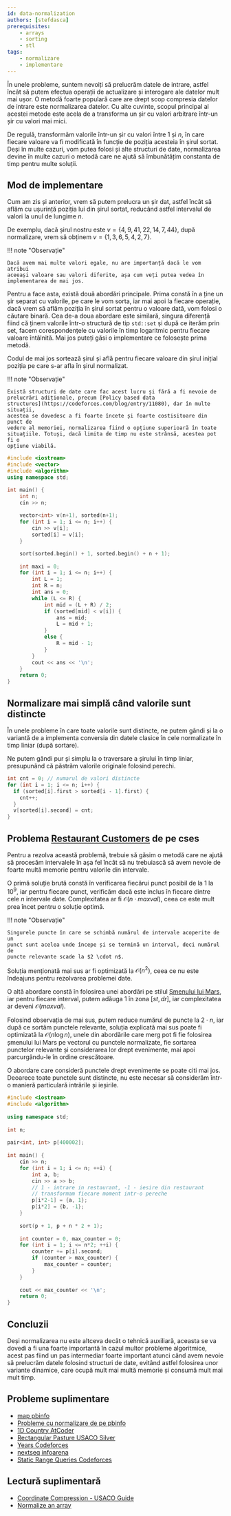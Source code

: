 ```yaml
---
id: data-normalization
authors: [stefdasca]
prerequisites:
    - arrays
    - sorting
    - stl
tags:
    - normalizare
    - implementare
---
```


În unele probleme, suntem nevoiți să prelucrăm datele de intrare, astfel încât
să putem efectua operații de actualizare și interogare ale datelor mult mai
ușor. O metodă foarte populară care are drept scop compresia datelor de intrare
este normalizarea datelor. Cu alte cuvinte, scopul principal al acestei metode
este acela de a transforma un șir cu valori arbitrare într-un șir cu valori mai
mici.

De regulă, transformăm valorile într-un șir cu valori între 1 și $n$, în care
fiecare valoare va fi modificată în funcție de poziția acesteia în șirul sortat.
Deși în multe cazuri, vom putea folosi și alte structuri de date, normalizarea
devine în multe cazuri o metodă care ne ajută să îmbunătățim constanta de timp
pentru multe soluții.

## Mod de implementare

Cum am zis și anterior, vrem să putem prelucra un șir dat, astfel încât să aflăm
cu ușurință poziția lui din șirul sortat, reducând astfel intervalul de valori
la unul de lungime $n$.

De exemplu, dacă șirul nostru este $v = \{4, 9, 41, 22, 14, 7, 44 \}$, după
normalizare, vrem să obținem $v = \{1, 3, 6, 5, 4, 2, 7 \}$.

!!! note "Observație"

    Dacă avem mai multe valori egale, nu are importanță dacă le vom atribui
    aceeași valoare sau valori diferite, așa cum veți putea vedea în
    implementarea de mai jos.

Pentru a face asta, există două abordări principale. Prima constă în a ține un
șir separat cu valorile, pe care le vom sorta, iar mai apoi la fiecare operație,
dacă vrem să aflăm poziția în șirul sortat pentru o valoare dată, vom folosi o
căutare binară. Cea de-a doua abordare este similară, singura diferență fiind că
ținem valorile într-o structură de tip `std::set` și după ce iterăm prin set,
facem corespondențele cu valorile în timp logaritmic pentru fiecare valoare
întâlnită. Mai jos puteți găsi o implementare ce folosește prima metodă.

Codul de mai jos sortează șirul și află pentru fiecare valoare din șirul inițial
poziția pe care s-ar afla în șirul normalizat.

!!! note "Observație"

    Există structuri de date care fac acest lucru și fără a fi nevoie de
    prelucrări adiționale, precum [Policy based data
    structures](https://codeforces.com/blog/entry/11080), dar în multe situații,
    acestea se dovedesc a fi foarte încete și foarte costisitoare din punct de
    vedere al memoriei, normalizarea fiind o opțiune superioară în toate
    situațiile. Totuși, dacă limita de timp nu este strânsă, acestea pot fi o
    opțiune viabilă.

```cpp
#include <iostream>
#include <vector>
#include <algorithm>
using namespace std;

int main() {
    int n;
    cin >> n;
    
    vector<int> v(n+1), sorted(n+1);
    for (int i = 1; i <= n; i++) {
        cin >> v[i];
        sorted[i] = v[i];
    }

    sort(sorted.begin() + 1, sorted.begin() + n + 1);
    
    int maxi = 0;
    for (int i = 1; i <= n; i++) {
        int L = 1;
        int R = n;
        int ans = 0;
        while (L <= R) {
            int mid = (L + R) / 2;
            if (sorted[mid] < v[i]) {
                ans = mid;
                L = mid + 1;
            }
            else {
                R = mid - 1;
            }
        }
        cout << ans << '\n';
    }
    return 0;
}
```

## Normalizare mai simplă când valorile sunt distincte

În unele probleme în care toate valorile sunt distincte, ne putem gândi și la o
variantă de a implementa conversia din datele clasice în cele normalizate în
timp liniar (după sortare).

Ne putem gândi pur și simplu la o traversare a șirului în timp liniar,
presupunând că păstrăm valorile originale folosind perechi.

```cpp
int cnt = 0; // numarul de valori distincte
for (int i = 1; i <= n; i++) {
  if (sorted[i].first > sorted[i - 1].first) {
    cnt++;
  }
  v[sorted[i].second] = cnt;
}
```

## Problema [Restaurant Customers](https://cses.fi/problemset/task/1619) de pe cses

Pentru a rezolva această problemă, trebuie să găsim o metodă care ne ajută să
procesăm intervalele în așa fel încât să nu trebuiască să avem nevoie de foarte
multă memorie pentru valorile din intervale.

O primă soluție brută constă în verificarea fiecărui punct posibil de la 1 la
$10^9$, iar pentru fiecare punct, verificăm dacă este inclus în fiecare dintre
cele $n$ intervale date. Complexitatea ar fi $\mathcal{O}(n \cdot maxval)$, ceea ce este
mult prea încet pentru o soluție optimă.

!!! note "Observație"

    Singurele puncte în care se schimbă numărul de intervale acoperite de un
    punct sunt acelea unde începe și se termină un interval, deci numărul de
    puncte relevante scade la $2 \cdot n$.

Soluția menționată mai sus ar fi optimizată la $\mathcal{O}(n^2)$, ceea ce nu este
îndeajuns pentru rezolvarea problemei date.

O altă abordare constă în folosirea unei abordări pe stilul [Șmenului lui
Mars](../usor/partial-sums.md#smenul-lui-mars), iar pentru fiecare interval,
putem adăuga 1 în zona $[st, dr]$, iar complexitatea ar deveni $\mathcal{O}(maxval)$.

Folosind observația de mai sus, putem reduce numărul de puncte la $2 \cdot n$,
iar după ce sortăm punctele relevante, soluția explicată mai sus poate fi
optimizată la $\mathcal{O}(n \log n)$, unele din abordările care merg pot fi fie folosirea
șmenului lui Mars pe vectorul cu punctele normalizate, fie sortarea punctelor
relevante și considerarea lor drept evenimente, mai apoi parcurgându-le în
ordine crescătoare.

O abordare care consideră punctele drept evenimente se poate citi mai jos.
Deoarece toate punctele sunt distincte, nu este necesar să considerăm într-o
manieră particulară intrările și ieșirile.

```cpp
#include <iostream>
#include <algorithm>
 
using namespace std;
 
int n;
 
pair<int, int> p[400002]; 
 
int main() {
    cin >> n;
    for (int i = 1; i <= n; ++i) {
        int a, b;
        cin >> a >> b;
        // 1 - intrare in restaurant, -1 - iesire din restaurant
        // transformam fiecare moment intr-o pereche
        p[i*2-1] = {a, 1};
        p[i*2] = {b, -1};
    }
    
    sort(p + 1, p + n * 2 + 1); 
     
    int counter = 0, max_counter = 0;
    for (int i = 1; i <= n*2; ++i) {
        counter += p[i].second; 
        if (counter > max_counter) {
            max_counter = counter;
        }
    }
    
    cout << max_counter << '\n';
    return 0;
}
```

## Concluzii

Deși normalizarea nu este altceva decât o tehnică auxiliară, aceasta se va
dovedi a fi una foarte importantă în cazul multor probleme algoritmice, acest
pas fiind un pas intermediar foarte important atunci când avem nevoie să
prelucrăm datele folosind structuri de date, evitând astfel folosirea unor
variante dinamice, care ocupă mult mai multă memorie și consumă mult mai mult
timp.

## Probleme suplimentare

- [map pbinfo](https://www.pbinfo.ro/probleme/2217/map)
- [Probleme cu normalizare de pe
  pbinfo](https://www.pbinfo.ro/?pagina=probleme-lista&disciplina=0&clasa=-1&dificultate=0&folosesc_consola=-1&eticheta=349%2C)
- [1D Country AtCoder](https://atcoder.jp/contests/abc371/tasks/abc371_d)
- [Rectangular Pasture USACO
  Silver](http://www.usaco.org/index.php?page=viewproblem2&cpid=1063)
- [Years Codeforces](https://codeforces.com/contest/1424/problem/G)
- [nextseq infoarena](https://www.infoarena.ro/problema/nextseq)
- [Static Range Queries Codeforces](https://codeforces.com/gym/102951/problem/D)

## Lectură suplimentară

- [Coordinate Compression - USACO
  Guide](https://usaco.guide/silver/sorting-custom?lang=cpp#coordinate-compression)
- [Normalize an array](https://codeforces.com/blog/entry/4861)
